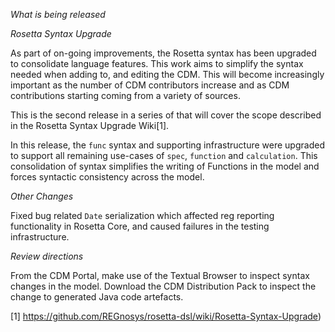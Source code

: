 
_What is being released_

*Rosetta Syntax Upgrade*

As part of on-going improvements, the Rosetta syntax has been upgraded to consolidate language features. This work aims to simplify the syntax needed when adding to, and editing the CDM. This will become increasingly important as the number of CDM contributors increase and as CDM contributions starting coming from a variety of sources.

This is the second release in a series of that will cover the scope described in the Rosetta Syntax Upgrade Wiki[1].

In this release, the `func` syntax and supporting infrastructure were upgraded to support all remaining use-cases of `spec`, `function` and `calculation`. This consolidation of syntax simplifies the writing of Functions in the model and forces syntactic consistency across the model.

*Other Changes*

Fixed bug related `Date` serialization which affected reg reporting functionality in Rosetta Core, and caused failures in the  testing infrastructure.

_Review directions_

From the CDM Portal, make use of the Textual Browser to inspect syntax changes in the model. Download the CDM Distribution Pack to inspect the change to generated Java code artefacts.

[1] https://github.com/REGnosys/rosetta-dsl/wiki/Rosetta-Syntax-Upgrade)
